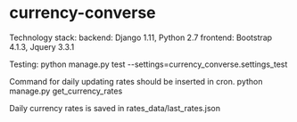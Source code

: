 # currency-converse

Technology stack:
backend: Django 1.11, Python 2.7
frontend: Bootstrap 4.1.3, Jquery 3.3.1

Testing:
python manage.py test --settings=currency_converse.settings_test

Command for daily updating rates should be inserted in cron.
python manage.py get_currency_rates

Daily currency rates is saved in rates_data/last_rates.json